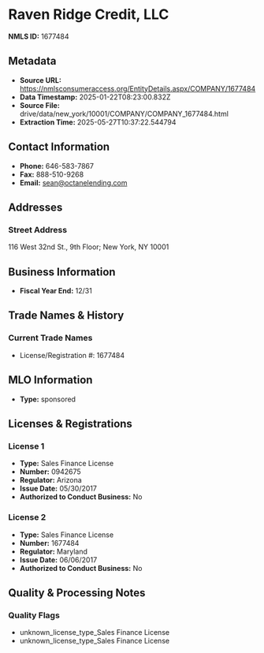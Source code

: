 # Raven Ridge Credit, LLC

**NMLS ID:** 1677484

## Metadata
- **Source URL:** https://nmlsconsumeraccess.org/EntityDetails.aspx/COMPANY/1677484
- **Data Timestamp:** 2025-01-22T08:23:00.832Z
- **Source File:** drive/data/new_york/10001/COMPANY/COMPANY_1677484.html
- **Extraction Time:** 2025-05-27T10:37:22.544794

## Contact Information
- **Phone:** 646-583-7867
- **Fax:** 888-510-9268
- **Email:** sean@octanelending.com

## Addresses
### Street Address
116 West 32nd St., 9th Floor; New York, NY 10001

## Business Information
- **Fiscal Year End:** 12/31

## Trade Names & History
### Current Trade Names
- License/Registration #: 1677484

## MLO Information
- **Type:** sponsored

## Licenses & Registrations

### License 1
- **Type:** Sales Finance License
- **Number:** 0942675
- **Regulator:** Arizona
- **Issue Date:** 05/30/2017
- **Authorized to Conduct Business:** No

### License 2
- **Type:** Sales Finance License
- **Number:** 1677484
- **Regulator:** Maryland
- **Issue Date:** 06/06/2017
- **Authorized to Conduct Business:** No

## Quality & Processing Notes
### Quality Flags
- unknown_license_type_Sales Finance License
- unknown_license_type_Sales Finance License
